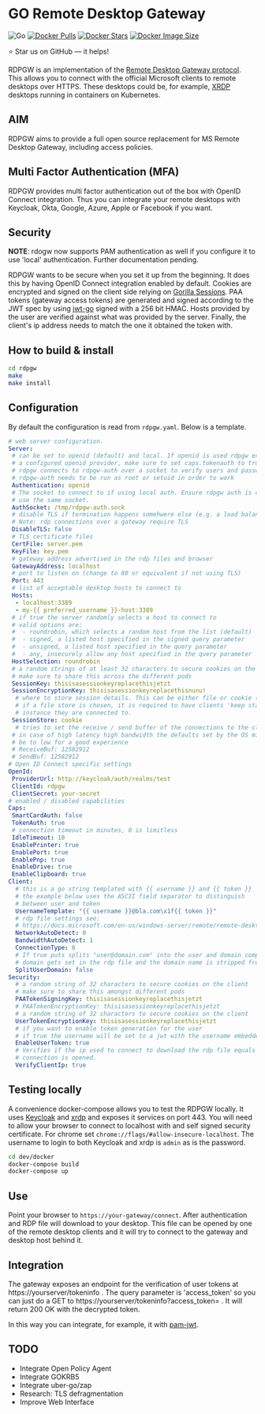 GO Remote Desktop Gateway
=========================

![Go](https://github.com/bolkedebruin/rdpgw/workflows/Go/badge.svg)
[![Docker Pulls](https://badgen.net/docker/pulls/bolkedebruin/rdpgw?icon=docker&label=pulls)](https://hub.docker.com/r/bolkedebruin/rdpgw/)
[![Docker Stars](https://badgen.net/docker/stars/bolkedebruin/rdpgw?icon=docker&label=stars)](https://hub.docker.com/r/bolkedebruin/rdpgw/)
[![Docker Image Size](https://badgen.net/docker/size/bolkedebruin/rdpgw?icon=docker&label=image%20size)](https://hub.docker.com/r/bolkedebruin/rdpgw/)


:star: Star us on GitHub — it helps!

RDPGW is an implementation of the [Remote Desktop Gateway protocol](https://docs.microsoft.com/en-us/openspecs/windows_protocols/ms-tsgu/0007d661-a86d-4e8f-89f7-7f77f8824188).
This allows you to connect with the official Microsoft clients to remote desktops over HTTPS. 
These desktops could be, for example, [XRDP](http://www.xrdp.org) desktops running in containers
on Kubernetes.

## AIM
RDPGW aims to provide a full open source replacement for MS Remote Desktop Gateway, 
including access policies.

## Multi Factor Authentication (MFA)
RDPGW provides multi factor authentication out of the box with OpenID Connect integration. Thus
you can integrate your remote desktops with Keycloak, Okta, Google, Azure, Apple or Facebook 
if you want. 

## Security

__NOTE__: rdogw now supports PAM authentication as well if you configure it to use 'local' authentication. Further documentation pending.

RDPGW wants to be secure when you set it up from the beginning. It does this by having OpenID
Connect integration enabled by default. Cookies are encrypted and signed on the client side relying
on [Gorilla Sessions](https://www.gorillatoolkit.org/pkg/sessions). PAA tokens (gateway access tokens)
are generated and signed according to the JWT spec by using [jwt-go](https://github.com/dgrijalva/jwt-go)
signed with a 256 bit HMAC. Hosts provided by the user are verified against what was provided by
the server. Finally, the client's ip address needs to match the one it obtained the token with.

## How to build & install
```bash
cd rdpgw
make
make install
```

## Configuration
By default the configuration is read from `rdpgw.yaml`. Below is a 
template.

```yaml
# web server configuration. 
Server:
 # can be set to openid (default) and local. If openid is used rdpgw expects
 # a configured openid provider, make sure to set caps.tokenauth to true. If local
 # rdpgw connects to rdpgw-auth over a socket to verify users and password. Note:
 # rdpgw-auth needs to be run as root or setuid in order to work
 Authentication: openid
 # The socket to connect to if using local auth. Ensure rdpgw auth is configured to
 # use the same socket.
 AuthSocket: /tmp/rdpgw-auth.sock
 # disable TLS if termination happens somehwere else (e.g. a load balancer)
 # Note: rdp connections over a gateway require TLS
 DisableTLS: false
 # TLS certificate files
 CertFile: server.pem
 KeyFile: key.pem
 # gateway address advertised in the rdp files and browser
 GatewayAddress: localhost
 # port to listen on (change to 80 or equivalent if not using TLS)
 Port: 443
 # list of acceptable desktop hosts to connect to
 Hosts:
  - localhost:3389
  - my-{{ preferred_username }}-host:3389
 # if true the server randomly selects a host to connect to
 # valid options are: 
 #  - roundrobin, which selects a random host from the list (default)
 #  - signed, a listed host specified in the signed query parameter
 #  - unsigned, a listed host specified in the query parameter
 #  - any, insecurely allow any host specified in the query parameter
 HostSelection: roundrobin 
 # a random strings of at least 32 characters to secure cookies on the client
 # make sure to share this across the different pods
 SessionKey: thisisasessionkeyreplacethisjetzt
 SessionEncryptionKey: thisisasessionkeyreplacethisnunu!
  # where to store session details. This can be either file or cookie (default: cookie)
  # if a file store is chosen, it is required to have clients 'keep state' to the rdpgw
  # instance they are connected to.
 SessionStore: cookie
  # tries to set the receive / send buffer of the connections to the client
 # in case of high latency high bandwidth the defaults set by the OS might
 # be to low for a good experience
 # ReceiveBuf: 12582912
 # SendBuf: 12582912 
# Open ID Connect specific settings
OpenId:
 ProviderUrl: http://keycloak/auth/realms/test
 ClientId: rdpgw
 ClientSecret: your-secret
# enabled / disabled capabilities
Caps:
 SmartCardAuth: false
 TokenAuth: true
 # connection timeout in minutes, 0 is limitless
 IdleTimeout: 10
 EnablePrinter: true
 EnablePort: true
 EnablePnp: true
 EnableDrive: true
 EnableClipboard: true
Client:
  # this is a go string templated with {{ username }} and {{ token }}
  # the example below uses the ASCII field separator to distinguish
  # between user and token 
  UsernameTemplate: "{{ username }}@bla.com\x1f{{ token }}"
  # rdp file settings see: 
  # https://docs.microsoft.com/en-us/windows-server/remote/remote-desktop-services/clients/rdp-files
  NetworkAutoDetect: 0
  BandwidthAutoDetect: 1
  ConnectionType: 6
  # If true puts splits "user@domain.com" into the user and domain component so that
  # domain gets set in the rdp file and the domain name is stripped from the username
  SplitUserDomain: false
Security:
  # a random string of 32 characters to secure cookies on the client
  # make sure to share this amongst different pods
  PAATokenSigningKey: thisisasessionkeyreplacethisjetzt
  # PAATokenEncryptionKey: thisisasessionkeyreplacethisjetzt
  # a random string of 32 characters to secure cookies on the client
  UserTokenEncryptionKey: thisisasessionkeyreplacethisjetzt
  # if you want to enable token generation for the user
  # if true the username will be set to a jwt with the username embedded into it
  EnableUserToken: true
  # Verifies if the ip used to connect to download the rdp file equals from where the
  # connection is opened.
  VerifyClientIp: true
```
## Testing locally
A convenience docker-compose allows you to test the RDPGW locally. It uses [Keycloak](http://www.keycloak.org) 
and [xrdp](http://www.xrdp.org) and exposes it services on port 443. You will need to allow your browser
to connect to localhost with and self signed security certificate. For chrome set `chrome://flags/#allow-insecure-localhost`.
The username to login to both Keycloak and xrdp is `admin` as is the password.

```bash
cd dev/docker
docker-compose build
docker-compose up
```

## Use
Point your browser to `https://your-gateway/connect`. After authentication
and RDP file will download to your desktop. This file can be opened by one
of the remote desktop clients and it will try to connect to the gateway and
desktop host behind it.

## Integration
The gateway exposes an endpoint for the verification of user tokens at
https://yourserver/tokeninfo . The query parameter is 'access_token' so
you can just do a GET to https://yourserver/tokeninfo?access_token=<token> .
It will return 200 OK with the decrypted token.

In this way you can integrate, for example, it with [pam-jwt](https://github.com/bolkedebruin/pam-jwt).

## TODO
* Integrate Open Policy Agent
* Integrate GOKRB5
* Integrate uber-go/zap
* Research: TLS defragmentation 
* Improve Web Interface


